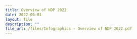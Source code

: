 ```yaml
---
title: Overview of NDP 2022
date: 2022-06-01
layout: file
description: ""
file_url: /files/Infographics - Overview of NDP 2022.pdf
---
```

